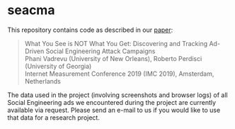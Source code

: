 # seacma

This repository contains code as described in our
[paper](http://www.phanivadrevu.com/files/papers/seacma.pdf):

> What You See is NOT What You Get: Discovering and Tracking Ad-Driven Social Engineering Attack Campaigns  
> Phani Vadrevu (University of New Orleans), Roberto Perdisci (University of Georgia)  
> Internet Measurement Conference 2019 (IMC 2019), Amsterdam, Netherlands

The data used in the project (involving screenshots and  browser logs) of all Social
Engineering ads we encountered during the project are currently available via request. Please
send an e-mail to us if you would like to use that data for a research project. 
